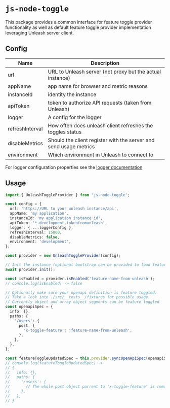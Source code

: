 # `js-node-toggle`

This package provides a common interface for feature toggle provider functionality as well as default feature toggle provider implementation leveraging Unleash server client.

## Config

| Name            | Description                                                       |
| --------------- | ----------------------------------------------------------------- |
| url             | URL to Unleash server (not proxy but the actual instance)         |
| appName         | app name for browser and metric reasons                           |
| instanceId      | identity the instance                                             |
| apiToken        | token to authorize API requests (taken from Unleash)              |
| logger          | A config for the logger                                           |
| refreshInterval | How often does unleash client refreshes the toggles status        |
| disableMetrics  | Should the client register with the server and send usage metrics |
| environment     | Which environment in Unleash to connect to                        |

For logger configuration properties see the
[logger documentation](https://github.com/pkg-wizard/js-node-logger)

## Usage

```typescript
import { UnleashToggleProvider } from 'js-node-toggle';

const config = {
  url: 'https://URL to your unleash instance/api',
  appName: 'my application',
  instanceId: 'my application instance id',
  apiToken: '*.development.tokenfromunleash',
  logger: { ...loggerConfig },
  refreshInterval: 15000,
  disableMetrics: false,
  environment: 'development',
};

const provider = new UnleashToggleProvider(config);

// Init the instance (optional bootstrap can be provided to load feature config before first api call is done)
await provider.init();

const isEnabled = provider.isEnabled('feature-name-from-unleash');
// console.log(isEnabled) -> false

// Optionally make sure your openapi definition is feature toggled.
// Take a look into ./src/__tests__/fixtures for possible usage.
// Currently object and array object segments can be feature toggled
const openapiSpec = {
  info: {},
  paths: {
    '/users': {
      post: {
        'x-toggle-feature': 'feature-name-from-unleash',
      },
    },
  },
};

const featureToggleUpdatedSpec = this.provider.syncOpenApiSpec(openapiSpec);
// console.log(featureToggleUpdatedSpec) ->
// {
//   info: {},
//   paths: {
//     '/users': {
//       // The whole post object parrent to 'x-toggle-feature' is removed when the feature toggle is disabled
//     },
//   },
// }
```
